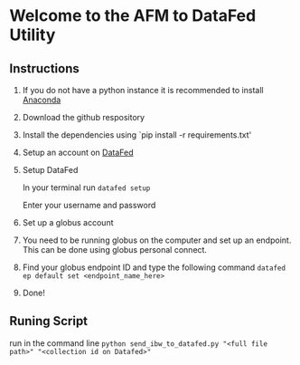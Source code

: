# Welcome to the AFM to DataFed Utility

## Instructions

1. If you do not have a python instance it is recommended to install [Anaconda]('https://www.anaconda.com/')
1. Download the github respository
1. Install the dependencies using `pip install -r requirements.txt'
1. Setup an account on [DataFed]('https://datafed.ornl.gov/')
1. Setup DataFed
   
   In your terminal run `datafed setup`

   Enter your username and password
1. Set up a globus account
1. You need to be running globus on the computer and set up an endpoint. This can be done using globus personal connect. 
1.  Find your globus endpoint ID and type the following command `datafed ep default set <endpoint_name_here>`
1.  Done!

## Runing Script

run in the command line `python send_ibw_to_datafed.py "<full file path>" "<collection id on Datafed>"` 





